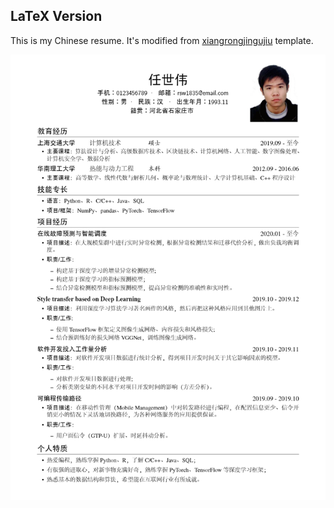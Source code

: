 ## LaTeX Version

This is my Chinese resume. It's modified from [xiangrongjingujiu](https://www.overleaf.com/latex/templates/chinese-resume-template-zhong-wen-jian-li-mo-ban/fbdypsjmgwbb) template.

![Image text](https://github.com/RSW1835/Resume/blob/master/resume.png)
